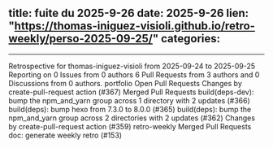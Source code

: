  
title:  fuite du 2025-9-26
date: 2025-9-26
lien: "https://thomas-iniguez-visioli.github.io/retro-weekly/perso-2025-09-25/"
categories:
  - 
---

Retrospective for thomas-iniguez-visioli from 2025-09-24 to 2025-09-25
Reporting on 0 Issues from 0 authors
6 Pull Requests from 3 authors
and 0 Discussions from 0 authors.
portfolio
Open Pull Requests
Changes by create-pull-request action (#367)
Merged Pull Requests
build(deps-dev): bump the npm_and_yarn group across 1 directory with 2 updates (#366)
build(deps): bump hexo from 7.3.0 to 8.0.0 (#365)
build(deps): bump the npm_and_yarn group across 2 directories with 2 updates (#362)
Changes by create-pull-request action (#359)
retro-weekly
Merged Pull Requests
doc: generate weekly retro (#153)

